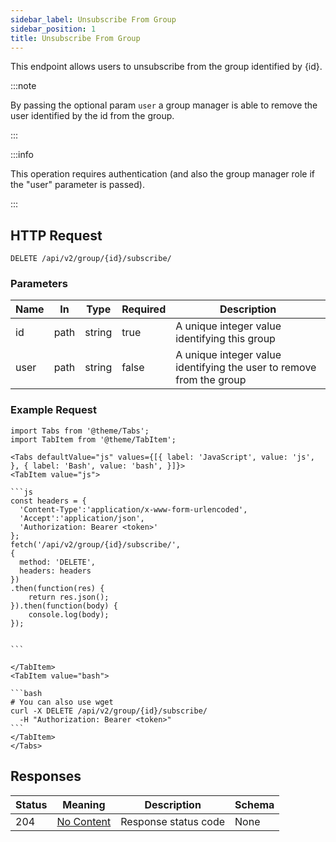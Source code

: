 ```yaml
---
sidebar_label: Unsubscribe From Group
sidebar_position: 1
title: Unsubscribe From Group
---
```


This endpoint allows users to unsubscribe from the group identified by \{id}. 

:::note

By passing the optional param  `user` a group manager is able to remove the user identified by the id from the group.

:::


:::info

This operation requires authentication (and also the group manager role if the "user" parameter is passed).

:::

## HTTP Request

`DELETE /api/v2/group/{id}/subscribe/`

### Parameters

| Name |In|Type| Required | Description                                                          |
|------|---|---|----------|----------------------------------------------------------------------|
| id   |path|string| true     | A unique integer value identifying this group                        |
| user |path|string| false    | A unique integer value identifying the user to remove from the group |

### Example Request

````mdx-code-block
import Tabs from '@theme/Tabs';
import TabItem from '@theme/TabItem';

<Tabs defaultValue="js" values={[{ label: 'JavaScript', value: 'js', }, { label: 'Bash', value: 'bash', }]}>
<TabItem value="js">

```js
const headers = {
  'Content-Type':'application/x-www-form-urlencoded',
  'Accept':'application/json',
  'Authorization: Bearer <token>'
};
fetch('/api/v2/group/{id}/subscribe/',
{
  method: 'DELETE',
  headers: headers
})
.then(function(res) {
    return res.json();
}).then(function(body) {
    console.log(body);
});


```

</TabItem>
<TabItem value="bash">

```bash
# You can also use wget
curl -X DELETE /api/v2/group/{id}/subscribe/
  -H "Authorization: Bearer <token>"
```
</TabItem>
</Tabs>
````

## Responses

|Status|Meaning|Description|Schema|
|---|---|---|---|
|204|[No Content](https://tools.ietf.org/html/rfc7231#section-6.3.5)|Response status code|None|





